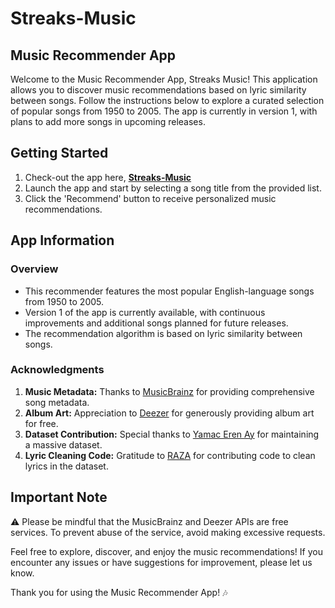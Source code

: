 # Streaks-Music
## Music Recommender App

Welcome to the Music Recommender App, Streaks Music! This application allows you to discover music recommendations based on lyric similarity between songs. Follow the instructions below to explore a curated selection of popular songs from 1950 to 2005. The app is currently in version 1, with plans to add more songs in upcoming releases.

## Getting Started

1. Check-out the app here, [**Streaks-Music**](https://streaks-music.streamlit.app/)
2. Launch the app and start by selecting a song title from the provided list.
3. Click the 'Recommend' button to receive personalized music recommendations.

## App Information

### Overview
- This recommender features the most popular English-language songs from 1950 to 2005.
- Version 1 of the app is currently available, with continuous improvements and additional songs planned for future releases.
- The recommendation algorithm is based on lyric similarity between songs.

### Acknowledgments
1. **Music Metadata:** Thanks to [MusicBrainz](https://musicbrainz.org/) for providing comprehensive song metadata.
2. **Album Art:** Appreciation to [Deezer](https://www.deezer.com/) for generously providing album art for free.
3. **Dataset Contribution:** Special thanks to [Yamac Eren Ay](https://www.kaggle.com/yamaerenay) for maintaining a massive dataset.
4. **Lyric Cleaning Code:** Gratitude to [RAZA](https://www.kaggle.com/razauhaq) for contributing code to clean lyrics in the dataset.

## Important Note

⚠️ Please be mindful that the MusicBrainz and Deezer APIs are free services. To prevent abuse of the service, avoid making excessive requests.

Feel free to explore, discover, and enjoy the music recommendations! If you encounter any issues or have suggestions for improvement, please let us know.

Thank you for using the Music Recommender App! 🎶
